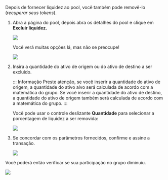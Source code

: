 Depois de fornecer liquidez ao pool, você também pode removê-lo (_recuperar seus tokens_).

1. Abra a página do pool, depois abra os detalhes do pool e clique em **Excluir liquidez.**

   ![](/.gitbook/assets/remove-liquidity-open-pool-tab.png)

   Você verá muitas opções lá, mas não se preocupe!

   ![](/.gitbook/assets/remove-liquidity-view-options.png)

2. Insira a quantidade do ativo de origem ou do ativo de destino a ser excluído.

   ::: Informação
   Preste atenção, se você inserir a quantidade do ativo de origem, a quantidade do ativo alvo será calculada de acordo com a matemática do grupo. Se você inserir a quantidade do ativo de destino, a quantidade do ativo de origem também será calculada de acordo com a matemática do grupo.
   :::

   Você pode usar o controle deslizante **Quantidade** para selecionar a porcentagem de liquidez a ser removida:

   ![](/.gitbook/assets/remove-liquidity.gif)

3. Se concordar com os parâmetros fornecidos, confirme e assine a transação.

   ![](/.gitbook/assets/remove-liquidity-confirm-transaction.png)

Você poderá então verificar se sua participação no grupo diminuiu.

![](/.gitbook/assets/remove-liquidity-view-pool-after-transaction.png)
